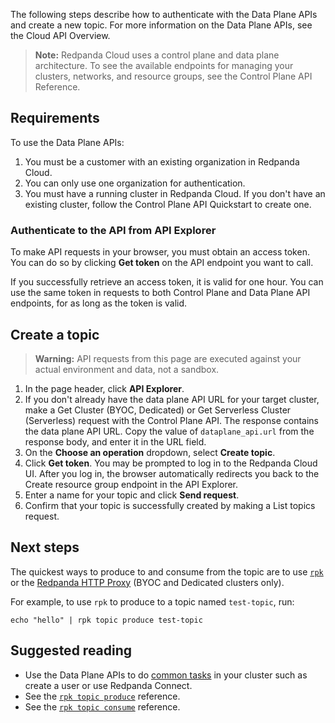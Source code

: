 The following steps describe how to authenticate with the Data Plane APIs and create a new topic. For more information on the Data Plane APIs, see the Cloud API Overview.

> **Note:** Redpanda Cloud uses a control plane and data plane architecture. To see the available endpoints for managing your clusters, networks, and resource groups, see the Control Plane API Reference.

## Requirements

To use the Data Plane APIs:

1. You must be a customer with an existing organization in Redpanda Cloud.
2. You can only use one organization for authentication.
3. You must have a running cluster in Redpanda Cloud. If you don't have an existing cluster, follow the Control Plane API Quickstart to create one. 

### Authenticate to the API from API Explorer

To make API requests in your browser, you must obtain an access token. You can do so by clicking **Get token** on the API endpoint you want to call.

If you successfully retrieve an access token, it is valid for one hour. You can use the same token in requests to both Control Plane and Data Plane API endpoints, for as long as the token is valid.

## Create a topic

> **Warning:** API requests from this page are executed against your actual environment and data, not a sandbox.

1. In the page header, click **API Explorer**.
1. If you don't already have the data plane API URL for your target cluster, make a Get Cluster (BYOC, Dedicated) or Get Serverless Cluster (Serverless) request with the Control Plane API. The response contains the data plane API URL. Copy the value of `dataplane_api.url` from the response body, and enter it in the URL field.
1. On the **Choose an operation** dropdown, select **Create topic**.
1. Click **Get token**. You may be prompted to log in to the Redpanda Cloud UI. After you log in, the browser automatically redirects you back to the Create resource group endpoint in the API Explorer.
1. Enter a name for your topic and click **Send request**.
1. Confirm that your topic is successfully created by making a List topics request.

## Next steps

The quickest ways to produce to and consume from the topic are to use [`rpk`](https://docs.redpanda.com/redpanda-cloud/manage/rpk/rpk-install/) or the [Redpanda HTTP Proxy](https://docs.redpanda.com/api/doc/http-proxy) (BYOC and Dedicated clusters only).

For example, to use `rpk` to produce to a topic named `test-topic`, run:

```
echo "hello" | rpk topic produce test-topic
```

## Suggested reading

- Use the Data Plane APIs to do [common tasks](https://docs.redpanda.com/redpanda-cloud/manage/api/cloud-dataplane-api) in your cluster such as create a user or use Redpanda Connect.
- See the [`rpk topic produce`](https://docs.redpanda.com/redpanda-cloud/reference/rpk/rpk-topic/rpk-topic-produce/) reference.
- See the [`rpk topic consume`](https://docs.redpanda.com/redpanda-cloud/reference/rpk/rpk-topic/rpk-topic-consume/) reference.


